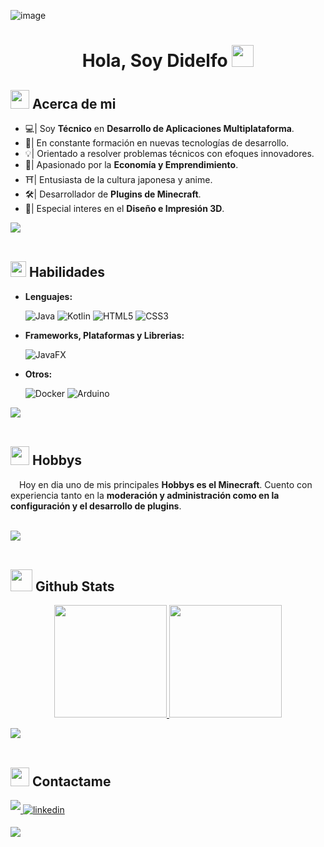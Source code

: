 ![image](https://github.com/user-attachments/assets/9eab0135-d5ea-4475-92b8-3e0417058936)<h1 align="center"><b>Hola, Soy Didelfo  </b><img src="https://media.giphy.com/media/hvRJCLFzcasrR4ia7z/giphy.gif" width="35"></h1>

## <img src = "https://github.com/7oSkaaa/7oSkaaa/blob/main/Images/about_me.gif?raw=true" width = 30> Acerca de mi
- 💻| Soy **Técnico** en **Desarrollo de Aplicaciones Multiplataforma**.
- 🌱| En constante formación en nuevas tecnologías de desarrollo.
- 💡| Orientado a resolver problemas técnicos con efoques innovadores.
- 🤑| Apasionado por la **Economía y Emprendimiento**.
- ⛩️| Entusiasta de la cultura japonesa y anime.
- 🛠️| Desarrollador de **Plugins de Minecraft**.
- 🎨| Especial interes en el **Diseño e Impresión 3D**.


<img src="https://user-images.githubusercontent.com/73097560/115834477-dbab4500-a447-11eb-908a-139a6edaec5c.gif"><br><br>

## <img src="https://media2.giphy.com/media/QssGEmpkyEOhBCb7e1/giphy.gif?cid=ecf05e47a0n3gi1bfqntqmob8g9aid1oyj2wr3ds3mg700bl&rid=giphy.gif" width ="25"><b>  Habilidades</b>

- **Lenguajes:**
     
    ![Java](https://img.shields.io/badge/java-%23ED8B00.svg?style=for-the-badge&logo=openjdk&logoColor=white)
    ![Kotlin](https://img.shields.io/badge/kotlin-%237F52FF.svg?style=for-the-badge&logo=kotlin&logoColor=white)
    ![HTML5](https://img.shields.io/badge/html5-%23E34F26.svg?style=for-the-badge&logo=html5&logoColor=white)
    ![CSS3](https://img.shields.io/badge/css3-%231572B6.svg?style=for-the-badge&logo=css3&logoColor=white)

- **Frameworks, Plataformas y Librerias:**

    ![JavaFX](https://img.shields.io/badge/javafx-%23FF0000.svg?style=for-the-badge&logo=javafx&logoColor=white)
    
- **Otros:**
    
    ![Docker](https://img.shields.io/badge/docker-%230db7ed.svg?style=for-the-badge&logo=docker&logoColor=white)
    ![Arduino](https://img.shields.io/badge/-Arduino-00979D?style=for-the-badge&logo=Arduino&logoColor=white)

<img src="https://user-images.githubusercontent.com/73097560/115834477-dbab4500-a447-11eb-908a-139a6edaec5c.gif"><br><br>

## <img src="https://c.tenor.com/cXlrPENTVkEAAAAi/chika-dance.gif" width="30">  <b>Hobbys</b>

<p>
<img src="https://preview.redd.it/vphups33wlx71.png?auto=webp&s=cd3b2888268e0247ca94a9186d381b3612001e74" width="10"> Hoy en dia uno de mis principales <b>Hobbys es el Minecraft</b>. Cuento con experiencia tanto en la <b>moderación y administración como en la configuración y el desarrollo de plugins</b>.
</p>

<br>
<img src="https://user-images.githubusercontent.com/73097560/115834477-dbab4500-a447-11eb-908a-139a6edaec5c.gif"><br><br>

## <img src="https://media.giphy.com/media/iY8CRBdQXODJSCERIr/giphy.gif" width="35"><b>  Github Stats </b>

<p align="center">
<a href="https://github.com/Didelfo">
  <img height="180em" src="https://github-readme-stats-eight-theta.vercel.app/api?username=Didelfo&show_icons=true&theme=algolia&include_all_commits=true&count_private=true"/>
  <img height="180em" src="https://github-readme-stats-eight-theta.vercel.app/api/top-langs/?username=Didelfo&layout=compact&langs_count=8&theme=algolia"/>
</a>
</p>


<img src="https://user-images.githubusercontent.com/73097560/115834477-dbab4500-a447-11eb-908a-139a6edaec5c.gif"><br><br>

## <img src="https://media.giphy.com/media/LnQjpWaON8nhr21vNW/giphy.gif" width="30">  <b>Contactame</b>

<a href="mailto:didelfostudios@gmail.com" target="_blank">
<img src="https://img.shields.io/badge/gmail:  didelfostudios@gmail.com-%23EA4335.svg?style=for-the-badge&logo=gmail&logoColor=white" t=mail style="margin-bottom: 5px;" />
</a>

<a href="https://linkedin.com/in/didelfo" target="_blank">
<img src="https://img.shields.io/badge/linkedin:  didelfo-%2300acee.svg?color=405DE6&style=for-the-badge&logo=linkedin&logoColor=white" alt=linkedin style="margin-bottom: 5px;"/>
</a>
<br>

<img src="https://user-images.githubusercontent.com/73097560/115834477-dbab4500-a447-11eb-908a-139a6edaec5c.gif"><br><br>

